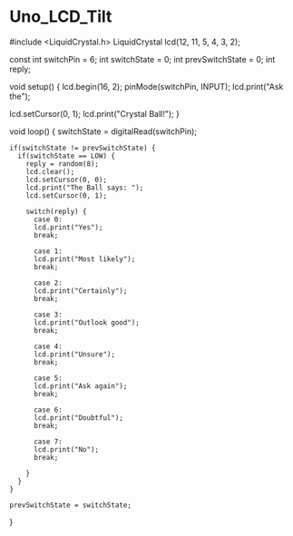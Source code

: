 # Uno_LCD_Tilt
#include <LiquidCrystal.h>
LiquidCrystal lcd(12, 11, 5, 4, 3, 2);

const int switchPin = 6;
int switchState = 0;
int prevSwitchState = 0;
int reply;

void setup() {
  lcd.begin(16, 2);
  pinMode(switchPin, INPUT);
  lcd.print("Ask the");
  
  lcd.setCursor(0, 1);
  lcd.print("Crystal Ball!");
}
  
  void loop() {
    switchState = digitalRead(switchPin);
    
    if(switchState != prevSwitchState) {
      if(switchState == LOW) {
        reply = random(8);
        lcd.clear();
        lcd.setCursor(0, 0);
        lcd.print("The Ball says: ");
        lcd.setCursor(0, 1);
        
        switch(reply) {
          case 0:
          lcd.print("Yes");
          break;
          
          case 1:
          lcd.print("Most likely");
          break;
          
          case 2:
          lcd.print("Certainly");
          break;
          
          case 3:
          lcd.print("Outlook good");
          break;
          
          case 4:
          lcd.print("Unsure");
          break;
          
          case 5:
          lcd.print("Ask again");
          break;
          
          case 6:
          lcd.print("Doubtful");
          break;
          
          case 7:
          lcd.print("No");
          break;
          
        }
      }
    }
    
    prevSwitchState = switchState;
  }
